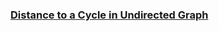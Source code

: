 ### [Distance to a Cycle in Undirected Graph](https://leetcode.com/problems/distance-to-a-cycle-in-undirected-graph)

